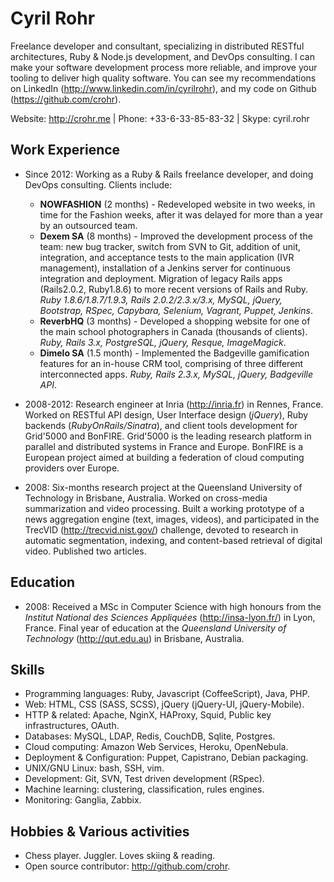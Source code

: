 # Cyril Rohr

Freelance developer and consultant, specializing in distributed RESTful architectures, Ruby & Node.js development, and DevOps consulting. I can make your software development process more reliable, and improve your tooling to deliver high quality software. You can see my recommendations on LinkedIn (<http://www.linkedin.com/in/cyrilrohr>), and my code on Github (<https://github.com/crohr>).

<!--
Ruby & RubyOnRails developer. Interested in information retrieval,
machine learning techniques, distributed software architectures, cloud
computing, REST and HTTP APIs, and web development in general.
-->

Website: <http://crohr.me> | Phone: +33-6-33-85-83-32 | Skype: cyril.rohr

## Work Experience

* Since 2012: Working as a Ruby & Rails freelance developer, and doing DevOps consulting. Clients include:

    * **NOWFASHION** (2 months) - Redeveloped website in two weeks, in time for the Fashion weeks, after it was delayed for more than a year by an outsourced team.
    * **Dexem SA** (8 months) - Improved the development process of the team: new bug tracker, switch from SVN to Git, addition of unit, integration, and acceptance tests to the main application (IVR management), installation of a Jenkins server for continuous integration and deployment. Migration of
legacy Rails apps (Rails2.0.2, Ruby1.8.6) to more recent versions of Rails and Ruby. *Ruby 1.8.6/1.8.7/1.9.3, Rails 2.0.2/2.3.x/3.x, MySQL, jQuery, Bootstrap, RSpec, Capybara, Selenium, Vagrant, Puppet, Jenkins*.
    * **ReverbHQ** (3 months) - Developed a shopping website for one of the main school photographers in Canada (thousands of clients). *Ruby, Rails 3.x, PostgreSQL, jQuery, Resque, ImageMagick*.
    * **Dimelo SA** (1.5 month) - Implemented the Badgeville gamification features for an in-house CRM tool, comprising of three different interconnected apps. *Ruby, Rails 2.3.x, MySQL, jQuery, Badgeville API*.

* 2008-2012: Research engineer at Inria (<http://inria.fr>) in Rennes,
  France. Worked on RESTful API design, User Interface design (*jQuery*),
  Ruby backends (*RubyOnRails/Sinatra*), and client tools development for
  Grid'5000 and BonFIRE. Grid'5000 is the leading research platform in
  parallel and distributed systems in France and Europe. BonFIRE is a
  European project aimed at building a federation of cloud computing
  providers over Europe.

* 2008: Six-months research project at the Queensland University of
  Technology in Brisbane, Australia. Worked on cross-media summarization
  and video processing. Built a working prototype of a news aggregation
  engine (text, images, videos), and participated in the TrecVID
  (<http://trecvid.nist.gov/>) challenge, devoted to research in
  automatic segmentation, indexing, and content-based retrieval of
  digital video. Published two articles.

<!--
* 2007: Three-months internship as a software developer at the Kalistick
  startup (<http://kalistick.fr>) in Lyon, France. Helped building a
  software to drive quality and best practices in Java software
  developments using code analyzers, rules engines, and business
  intelligence tools.

* 2006: Two-months internship as a developer in a small business in
  Lyon, France. Built a customer management and invoicing tool in
  PHP/MySQL/HTML.
-->

## Education

* 2008: Received a MSc in Computer Science with high honours from the
  *Institut National des Sciences Appliquées* (<http://insa-lyon.fr/>)
  in Lyon, France. Final year of education at the *Queensland University
  of Technology* (<http://qut.edu.au>) in Brisbane, Australia.

## Skills

* Programming languages: Ruby, Javascript (CoffeeScript), Java, PHP.
* Web: HTML, CSS (SASS, SCSS), jQuery (jQuery-UI, jQuery-Mobile).
* HTTP & related: Apache, NginX, HAProxy, Squid, Public key infrastructures, OAuth.
* Databases: MySQL, LDAP, Redis, CouchDB, Sqlite, Postgres.
* Cloud computing: Amazon Web Services, Heroku, OpenNebula.
* Deployment & Configuration: Puppet, Capistrano, Debian packaging.
* UNIX/GNU Linux: bash, SSH, vim.
* Development: Git, SVN, Test driven development (RSpec).
* Machine learning: clustering, classification, rules engines.
* Monitoring: Ganglia, Zabbix.

<!--
## Publications

* Eugen Feller, **Cyril Rohr**, David Margery, and Christine Morin.
  *Energy Management in IaaS Clouds: A Holistic Approach*. The 5th IEEE
  International Conference on Cloud Computing (CLOUD), Honolulu, Hawaii,
  USA, June 2012.

* **Cyril Rohr** et Dian Tjondronegoro. 2008. Aggregated cross-media
  news visualization and personalization. In Proceeding of the 1st ACM
  international conference on Multimedia information retrieval (MIR
  '08). ACM, New York, NY, USA, 371-378.

* Johannes Sasongko, **Cyril Rohr**, et Dian Tjondronegoro. 2008.
  Efficient generation of pleasant video summaries. In Proceedings of
  the 2nd ACM TRECVid Video Summarization Workshop (TVS '08). ACM, New
  York, NY, USA, 119-123.
-->

## Hobbies & Various activities

* Chess player. Juggler. Loves skiing & reading.
* Open source contributor: <http://github.com/crohr>.